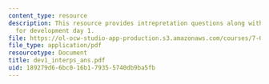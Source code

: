 ```yaml
---
content_type: resource
description: This resource provides intrepretation questions along with their answers
  for development day 1.
file: https://ol-ocw-studio-app-production.s3.amazonaws.com/courses/7-02-experimental-biology-communication-spring-2005/189279d66bc016b179355740db9ba5fb_dev1_interps_ans.pdf
file_type: application/pdf
resourcetype: Document
title: dev1_interps_ans.pdf
uid: 189279d6-6bc0-16b1-7935-5740db9ba5fb
---
```


